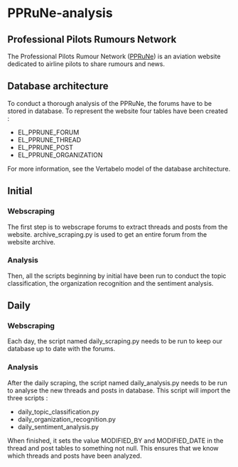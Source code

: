 # PPRuNe-analysis
## Professional Pilots Rumours Network
The Professional Pilots Rumour Network ([PPRuNe](https://www.pprune.org/)) is an aviation website dedicated to airline pilots to share rumours and news.

## Database architecture
To conduct a thorough analysis of the PPRuNe, the forums have to be stored in database. To represent the website four tables have been created :
- EL_PPRUNE_FORUM
- EL_PPRUNE_THREAD
- EL_PPRUNE_POST
- EL_PPRUNE_ORGANIZATION

For more information, see the Vertabelo model of the database architecture.

## Initial
### Webscraping
The first step is to webscrape forums to extract threads and posts from the website. archive_scraping.py is used to get an entire forum from the website archive.

### Analysis
Then, all the scripts beginning by initial have been run to conduct the topic classification, the organization recognition and the sentiment analysis.

## Daily
### Webscraping
Each day, the script named daily_scraping.py needs to be run to keep our database up to date with the forums.

### Analysis
After the daily scraping, the script named daily_analysis.py needs to be run to analyse the new threads and posts in database. This script will import the three scripts :
- daily_topic_classification.py
- daily_organization_recognition.py
- daily_sentiment_analysis.py

When finished, it sets the value MODIFIED_BY and MODIFIED_DATE in the thread and post tables to something not null. This ensures that we know which threads and posts have been analyzed.
